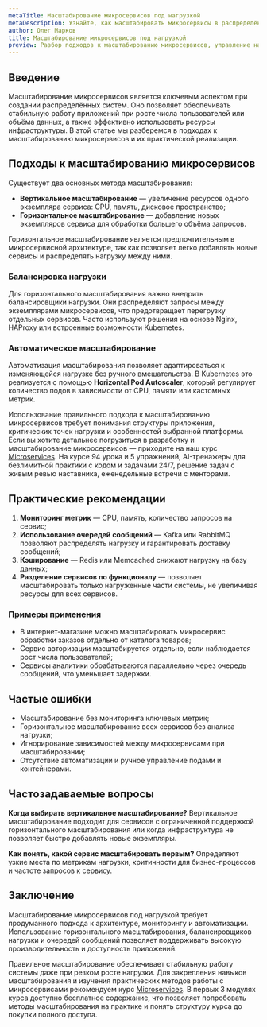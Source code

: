 ```yaml
---
metaTitle: Масштабирование микросервисов под нагрузкой
metaDescription: Узнайте, как масштабировать микросервисы в распределённых системах, обеспечивая высокую доступность и стабильность приложений
author: Олег Марков
title: Масштабирование микросервисов под нагрузкой
preview: Разбор подходов к масштабированию микросервисов, управление нагрузкой и поддержание производительности в распределённых системах
---
```


## Введение

Масштабирование микросервисов является ключевым аспектом при создании распределённых систем. Оно позволяет обеспечивать стабильную работу приложений при росте числа пользователей или объёма данных, а также эффективно использовать ресурсы инфраструктуры. В этой статье мы разберемся в подходах к масштабированию микросервисов и их практической реализации.

## Подходы к масштабированию микросервисов

Существует два основных метода масштабирования:

* **Вертикальное масштабирование** — увеличение ресурсов одного экземпляра сервиса: CPU, память, дисковое пространство;
* **Горизонтальное масштабирование** — добавление новых экземпляров сервиса для обработки большего объёма запросов.

Горизонтальное масштабирование является предпочтительным в микросервисной архитектуре, так как позволяет легко добавлять новые сервисы и распределять нагрузку между ними.

### Балансировка нагрузки

Для горизонтального масштабирования важно внедрить балансировщики нагрузки. Они распределяют запросы между экземплярами микросервисов, что предотвращает перегрузку отдельных сервисов. Часто используют решения на основе Nginx, HAProxy или встроенные возможности Kubernetes.

### Автоматическое масштабирование

Автоматизация масштабирования позволяет адаптироваться к изменяющейся нагрузке без ручного вмешательства. В Kubernetes это реализуется с помощью **Horizontal Pod Autoscaler**, который регулирует количество подов в зависимости от CPU, памяти или кастомных метрик.

Использование правильного подхода к масштабированию микросервисов требует понимания структуры приложения, критических точек нагрузки и особенностей выбранной платформы. Если вы хотите детальнее погрузиться в разработку и масштабирование микросервисов — приходите на наш курс [Microservices](https://purpleschool.ru/course/microservices?utm_source=knowledgebase&utm_medium=article&utm_campaign=Masshtabirovanie_mikroservisov_pod_nagruzkoy). На курсе 94 урока и 5 упражнений, AI-тренажеры для безлимитной практики с кодом и задачами 24/7, решение задач с живым ревью наставника, еженедельные встречи с менторами.

## Практические рекомендации

1. **Мониторинг метрик** — CPU, память, количество запросов на сервис;
2. **Использование очередей сообщений** — Kafka или RabbitMQ позволяют распределять нагрузку и гарантировать доставку сообщений;
3. **Кэширование** — Redis или Memcached снижают нагрузку на базу данных;
4. **Разделение сервисов по функционалу** — позволяет масштабировать только нагруженные части системы, не увеличивая ресурсы для всех сервисов.

### Примеры применения

* В интернет-магазине можно масштабировать микросервис обработки заказов отдельно от каталога товаров;
* Сервис авторизации масштабируется отдельно, если наблюдается рост числа пользователей;
* Сервисы аналитики обрабатываются параллельно через очередь сообщений, что уменьшает задержки.

## Частые ошибки

* Масштабирование без мониторинга ключевых метрик;
* Горизонтальное масштабирование всех сервисов без анализа нагрузки;
* Игнорирование зависимостей между микросервисами при масштабировании;
* Отсутствие автоматизации и ручное управление подами и контейнерами.

## Частозадаваемые вопросы

**Когда выбирать вертикальное масштабирование?**
Вертикальное масштабирование подходит для сервисов с ограниченной поддержкой горизонтального масштабирования или когда инфраструктура не позволяет быстро добавлять новые экземпляры.

**Как понять, какой сервис масштабировать первым?**
Определяют узкие места по метрикам нагрузки, критичности для бизнес-процессов и частоте запросов к сервису.

## Заключение

Масштабирование микросервисов под нагрузкой требует продуманного подхода к архитектуре, мониторингу и автоматизации. Использование горизонтального масштабирования, балансировщиков нагрузки и очередей сообщений позволяет поддерживать высокую производительность и доступность приложений.

Правильное масштабирование обеспечивает стабильную работу системы даже при резком росте нагрузки. Для закрепления навыков масштабирования и изучения практических методов работы с микросервисами рекомендуем курс [Microservices](https://purpleschool.ru/course/microservices?utm_source=knowledgebase&utm_medium=article&utm_campaign=Masshtabirovanie_mikroservisov_pod_nagruzkoy).
В первых 3 модулях курса доступно бесплатное содержание, что позволяет попробовать методы масштабирования на практике и понять структуру курса до покупки полного доступа.
